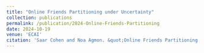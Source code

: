 ```yaml
---
title: "Online Friends Partitioning under Uncertainty"
collection: publications
permalink: /publication/2024-Online-Friends-Partitioning
date: 2024-10-19
venue: 'ECAI'
citation: 'Saar Cohen and Noa Agmon. &quot;Online Friends Partitioning under Uncertainty (To Appear).&quot; <i>In ECAI 2024: Proceedings of the 27th European Conference on Artificial Intelligence</i>, 2024.'
---
```

